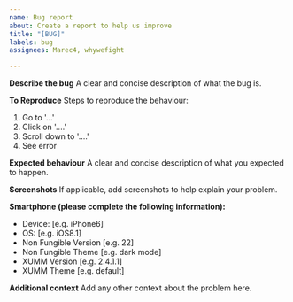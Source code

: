 ```yaml
---
name: Bug report
about: Create a report to help us improve
title: "[BUG]"
labels: bug
assignees: Marec4, whywefight

---
```


**Describe the bug**
A clear and concise description of what the bug is.

**To Reproduce**
Steps to reproduce the behaviour:
1. Go to '...'
2. Click on '....'
3. Scroll down to '....'
4. See error

**Expected behaviour**
A clear and concise description of what you expected to happen.

**Screenshots**
If applicable, add screenshots to help explain your problem.

**Smartphone (please complete the following information):**
 - Device: [e.g. iPhone6]
 - OS: [e.g. iOS8.1]
 - Non Fungible Version [e.g. 22]
 - Non Fungible Theme [e.g. dark mode]
 - XUMM Version [e.g. 2.4.1.1]
 - XUMM Theme [e.g. default]

**Additional context**
Add any other context about the problem here.
